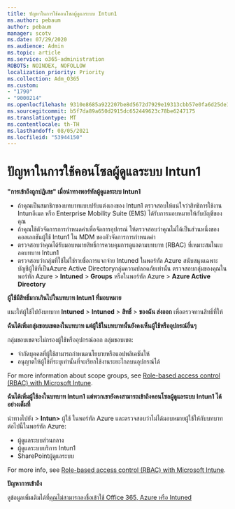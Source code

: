 ```yaml
---
title: ปัญหาในการใช้คอนโซลผู้ดูแลระบบ Intun1
ms.author: pebaum
author: pebaum
manager: scotv
ms.date: 07/29/2020
ms.audience: Admin
ms.topic: article
ms.service: o365-administration
ROBOTS: NOINDEX, NOFOLLOW
localization_priority: Priority
ms.collection: Adm_O365
ms.custom:
- "1790"
- "9000214"
ms.openlocfilehash: 9310e8685a922207be8d5672d7929e19313cbb57e0fa6d25de149106692e811f
ms.sourcegitcommit: b5f7da89a650d2915dc652449623c78be6247175
ms.translationtype: MT
ms.contentlocale: th-TH
ms.lasthandoff: 08/05/2021
ms.locfileid: "53944150"
---
```

# <a name="problems-using-the-intune-admin-console"></a>ปัญหาในการใช้คอนโซลผู้ดูแลระบบ Intun1

**"การเข้าถึงถูกปฏิเสธ" เมื่อนําทางพอร์ทัลผู้ดูแลระบบ Intun1**

- ถ้าคุณเป็นสมาชิกของบทบาทแบบปรับแต่งเองของ Intun1 ตรวจสอบให้แน่ใจว่าสิทธิการใช้งาน Intunอีเมล หรือ Enterprise Mobility Suite (EMS) ได้รับการมอบหมายให้กับบัญชีของคุณ
- ถ้าคุณใช้ตัวจัดการการกําหนดค่าเพื่อจัดการอุปกรณ์ ให้ตรวจสอบว่าคุณไม่ได้เป็นส่วนหนึ่งของคอลเลกชันผู้ใช้ Intun1 ใน MDM ของตัวจัดการการกําหนดค่า
- ตรวจสอบว่าคุณได้รับมอบหมายสิทธิ์การควบคุมการดูแลตามบทบาท (RBAC) ที่เหมาะสมในเบลดบทบาท Intun1
- ตรวจสอบว่ากลุ่มที่ใช้ไม่ใช่รายชื่อการแจกจ่าย Intuned ในพอร์ทัล Azure สนับสนุนเฉพาะบัญชีผู้ใช้ที่เป็นAzure Active Directoryกลุ่มความปลอดภัยเท่านั้น ตรวจสอบกลุ่มของคุณในพอร์ทัล Azure > **Intuned**  >  **Groups** หรือในพอร์ทัล Azure > **Azure Active Directory**

**ผู้ใช้มีสิทธิ์มากเกินไปในบทบาท Intun1 ที่มอบหมาย**

แนะให้ผู้ใช้ไปยังบทบาท **Intuned**  >  **Intuned**  >  **สิทธิ์**  >  **ของฉัน ส่งออก** เพื่อตรวจทานสิทธิ์ที่ให้

**ฉันได้เพิ่มกลุ่มขอบเขตลงในบทบาท แต่ผู้ใช้ในบทบาทนั้นยังคงเห็นผู้ใช้หรืออุปกรณ์อื่นๆ**

กลุ่มขอบเขตจะไม่กรองผู้ใช้หรืออุปกรณ์ออก กลุ่มขอบเขต:

- จํากัดบุคคลที่ผู้ใช้สามารถกําหนดนโยบายหรือแอปพลิเคชันให้
- อนุญาตให้ผู้ใช้ที่ระบุเท่านั้นที่จะเรียกใช้งานระยะไกลบนอุปกรณ์ได้

For more information about scope groups, see [Role-based access control (RBAC) with Microsoft Intune](https://docs.microsoft.com/intune/role-based-access-control).

**ฉันได้เพิ่มผู้ใช้ลงในบทบาท Intun1 แต่พวกเขายังคงสามารถเข้าถึงคอนโซลผู้ดูแลระบบ Intun1 ได้อย่างเต็มที่**

นําทางไปยัง > **Intun>** ผู้ใช้ ในพอร์ทัล Azure และตรวจสอบว่าไม่ได้มอบหมายผู้ใช้ให้กับบทบาทต่อไปนี้ในพอร์ทัล Azure:

- ผู้ดูแลระบบส่วนกลาง
- ผู้ดูแลระบบบริการ Intun1
- SharePointผู้ดูแลระบบ

For more info, see [Role-based access control (RBAC) with Microsoft Intune](https://docs.microsoft.com/intune/role-based-access-control).

**ปัญหาการเข้าถึง**

ดูข้อมูลเพิ่มเติมได้ที่[คุณไม่สามารถลงชื่อเข้าใช้ Office 365, Azure หรือ Intuned](https://support.microsoft.com/help/2412085/you-can-t-sign-in-to-office-365-azure-or-intune)